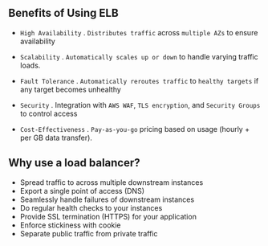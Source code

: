 ## Benefits of Using ELB

- `High Availability`
  . `Distributes traffic` across `multiple AZs` to ensure availability

- `Scalability`
  . `Automatically scales up or down` to handle varying traffic loads.

- `Fault Tolerance`
  . `Automatically reroutes traffic` to `healthy targets` if any target becomes unhealthy

- `Security`
  . Integration with `AWS WAF`, `TLS encryption`, and `Security Groups` to control access

- `Cost-Effectiveness`
  . `Pay-as-you-go` pricing based on usage (hourly + per GB data transfer).

## Why use a load balancer?

- Spread traffic to across multiple downstream instances
- Export a single point of access (DNS)
- Seamlessly handle failures of downstream instances
- Do regular health checks to your instances
- Provide SSL termination (HTTPS) for your application
- Enforce stickiness with cookie
- Separate public traffic from private traffic
